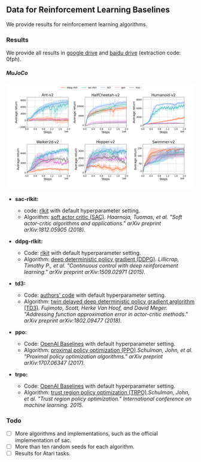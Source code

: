 ## Data for Reinforcement Learning Baselines

We provide results for reinforcement learning algorithms.  



### Results

We provide all results in [google drive](https://drive.google.com/drive/folders/199H4y2Rv_GxNWMPE7aspDXMeax8zySkA?usp=sharing) and [baidu drive](https://pan.baidu.com/s/1GOPS095YwZKl4R12MsttBw) (extraction code: 0fph).

##### MuJoCo

![baselines](https://github.com/MIRALab-USTC/Data-for-Reinforcement-Learning-Baselines/raw/master/baselines.png)

* **sac-rlkit:** 
  * code: [rlkit](https://github.com/vitchyr/rlkit) with default hyperparameter setting.
  * Algorithm: [soft actor critic (SAC)](https://arxiv.org/abs/1812.05905). *Haarnoja, Tuomas, et al. "Soft actor-critic algorithms and applications." arXiv preprint arXiv:1812.05905 (2018).*
* **ddpg-rlkit:**
  * Code: [rlkit](https://github.com/vitchyr/rlkit) with default hyperparameter setting.
  * Algorithm: [deep deterministic policy gradient (DDPG)](https://arxiv.org/abs/1509.02971). *Lillicrap, Timothy P., et al. "Continuous control with deep reinforcement learning." arXiv preprint arXiv:1509.02971 (2015).*
* **td3:** 
  * Code: [authors' code](https://github.com/sfujim/TD3) with default hyperparameter setting.
  * Algorithm: [twin delayed deep deterministic policy gradient arglorithm (TD3)](https://arxiv.org/abs/1802.09477). *Fujimoto, Scott, Herke Van Hoof, and David Meger. "Addressing function approximation error in actor-critic methods." arXiv preprint arXiv:1802.09477 (2018).*

* **ppo:** 
  * Code: [OpenAI Baselines](https://github.com/openai/baselines) with default hyperparameter setting.
  * Algorithm: [proximal policy optimization (PPO)](https://arxiv.org/abs/1707.06347).*Schulman, John, et al. "Proximal policy optimization algorithms." arXiv preprint arXiv:1707.06347 (2017).*


* **trpo:** 
  * Code: [OpenAI Baselines](https://github.com/openai/baselines) with default hyperparameter setting.
  * Algorithm: [trust region policy optimization (TRPO)](http://www.jmlr.org/proceedings/papers/v37/schulman15.pdf).*Schulman, John, et al. "Trust region policy optimization." International conference on machine learning. 2015.*

### Todo

- [ ] More algorithms and implementations, such as the official implementation of sac.
- [ ] More than ten random seeds for each algorithm.
- [ ] Results for Atari tasks.

